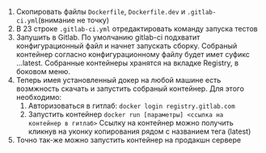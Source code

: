 1. Скопировать файлы `Dockerfile`, `Dockerfile.dev` и `.gitlab-ci.yml`(внимание не точку)
2. В 23 строке `.gitlab-ci.yml` отредактировать команду запуска тестов
3. Запушить в Gitlab. По умолчанию gitlab-ci подхватит конфигурационный файл и начнет запускать сборку. Собраный контейнер согласно конфигурационному файлу будет имет суфикс ...latest. Собранные контейнеры хранятся на вкладке Registry, в боковом меню.
4. Теперь имея установленный докер на любой машине есть возмжность скачать и запустить собраный контейнер. Для этого необходимо:
    1. Авторизоваться в гитлаб: `docker login registry.gitlab.com`
    2. Запустить контейнер `docker run [параметры] <ссылка на контейнер в гитлаб>` Ссылку на контейнер можно получить кликнув на уконку копирования рядом с названием тега (latest)
5. Точно так-же можно запустить контейнер на продакшн сервере
